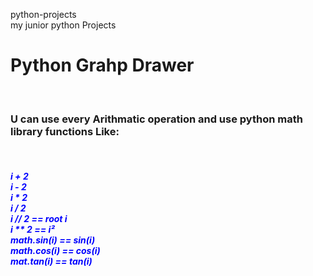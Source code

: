 python-projects<br>
my junior python Projects

<h1> Python Grahp Drawer</h1><br>
<h3> U can use every Arithmatic operation and use python math library functions Like: </h3><br>
<h5 style="color: blue;">i + 2 <br>i - 2 <br>i * 2 <br>i / 2 <br>i // 2 == root i<br>  i ** 2 == i²<br>math.sin(i) == sin(i)<br>math.cos(i) == cos(i)<br>mat.tan(i) == tan(i)<br></h5>
